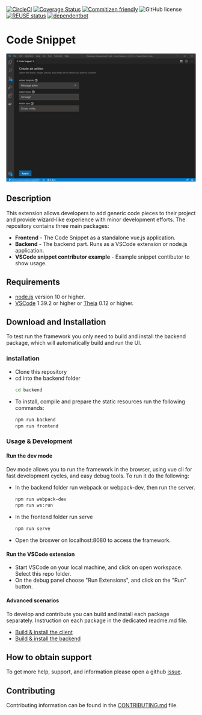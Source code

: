 [![CircleCI](https://circleci.com/gh/SAP/code-snippet.svg?style=svg)](https://circleci.com/gh/SAP/code-snippet)
[![Coverage Status](https://coveralls.io/repos/github/SAP/code-snippet/badge.svg?branch=master)](https://coveralls.io/github/SAP/code-snippet?branch=master)
[![Commitizen friendly](https://img.shields.io/badge/commitizen-friendly-brightgreen.svg)](http://commitizen.github.io/cz-cli/)
![GitHub license](https://img.shields.io/badge/license-Apache_2.0-blue.svg)
[![REUSE status](https://api.reuse.software/badge/github.com/SAP/code-snippet)](https://api.reuse.software/info/github.com/SAP/code-snippet)
[![dependentbot](https://api.dependabot.com/badges/status?host=github&repo=SAP/code-snippet)](https://dependabot.com/)

# Code Snippet

![](screenshot.png)

## Description
This extension allows developers to add generic code pieces to their project and provide wizard-like experience with minor development efforts.
The repository contains three main packages:
* **Frontend** - The Code Snippet as a standalone vue.js application.
* **Backend** - The backend part. Runs as a VSCode extension or node.js application.
* **VSCode snippet contributor example** - Example snippet contibutor to show usage.

## Requirements
* [node.js](https://www.npmjs.com/package/node) version 10 or higher.
* [VSCode](https://code.visualstudio.com/) 1.39.2 or higher or [Theia](https://www.theia-ide.org/) 0.12 or higher.

## Download and Installation
To test run the framework you only need to build and install the backend package, which will automatically build and run the UI.
### installation
* Clone this repository
* cd into the backend folder
    ```bash
    cd backend
    ```
* To install, compile and prepare the static resources run the following commands:
    ```bash
    npm run backend
    npm run frontend
    ```
### Usage & Development
#### Run the dev mode
Dev mode allows you to run the framework in the browser, using vue cli for fast development cycles, and easy debug tools.
To run it do the following:
* In the backend folder run webpack or webpack-dev, then run the server.
    ```bash
    npm run webpack-dev
    npm run ws:run
    ```
* In the frontend folder run serve
    ```bash
    npm run serve
    ```
* Open the broswer on localhost:8080 to access the framework.

#### Run the VSCode extension
* Start VSCode on your local machine, and click on open workspace. Select this repo folder.
* On the debug panel choose "Run Extensions", and click on the "Run" button.

#### Advanced scenarios
To develop and contribute you can build and install each package separately. Instruction on each package in the dedicated readme.md file.
* [Build & install the client](frontend/README.md)
* [Build & install the backend](backend/README.md)

## How to obtain support
To get more help, support, and information please open a github [issue](https://github.com/SAP/code-snippet/issues).

## Contributing
Contributing information can be found in the [CONTRIBUTING.md](CONTRIBUTING.md) file.
